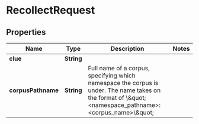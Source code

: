 

# RecollectRequest


## Properties

| Name | Type | Description | Notes |
|------------ | ------------- | ------------- | -------------|
|**clue** | **String** |  |  |
|**corpusPathname** | **String** | Full name of a corpus, specifying which namespace the corpus is under.  The name takes on the format of \\\&quot;&lt;namespace_pathname&gt;:&lt;corpus_name&gt;\\\&quot; |  |



